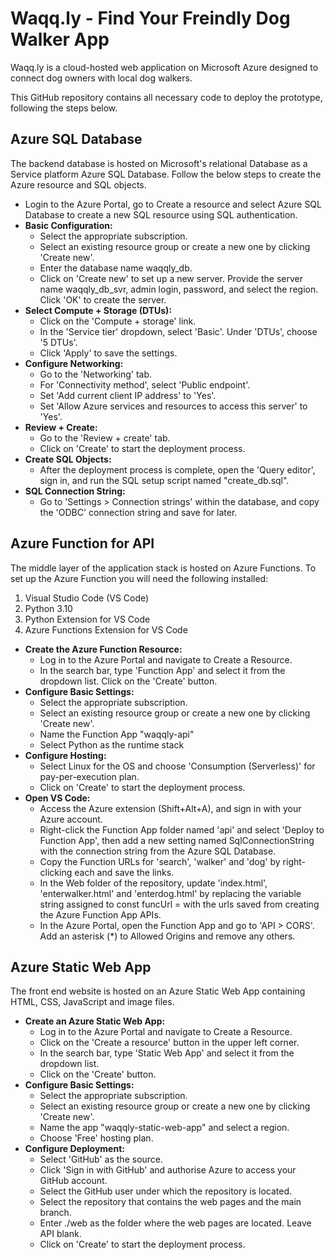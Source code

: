 # Waqq.ly - Find Your Freindly Dog Walker App
Waqq.ly is a cloud-hosted web application on Microsoft Azure designed to connect dog owners with local dog walkers. 

This GitHub repository contains all necessary code to deploy the prototype, following the steps below.

## Azure SQL Database
The backend database is hosted on Microsoft's relational Database as a Service platform Azure SQL Database. Follow the below steps to create the Azure resource and SQL objects.

- Login to the Azure Portal, go to Create a resource and select Azure SQL Database to create a new SQL resource using SQL authentication.
- **Basic Configuration:**
  - Select the appropriate subscription.
  - Select an existing resource group or create a new one by clicking 'Create new'.
  - Enter the database name waqqly_db.
  - Click on 'Create new' to set up a new server. Provide the server name waqqly_db_svr, admin login, password, and select the region. Click 'OK' to create the server.
- **Select Compute + Storage (DTUs):**
  - Click on the 'Compute + storage' link. 
  - In the 'Service tier' dropdown, select 'Basic'. Under 'DTUs', choose '5 DTUs'. 
  - Click 'Apply' to save the settings.
- **Configure Networking:**
  - Go to the 'Networking' tab.
  - For 'Connectivity method', select 'Public endpoint'.
  - Set 'Add current client IP address' to 'Yes'.
  - Set 'Allow Azure services and resources to access this server' to 'Yes'.
- **Review + Create:**
  - Go to the 'Review + create' tab.
  - Click on 'Create' to start the deployment process.
- **Create SQL Objects:**
  - After the deployment process is complete, open the 'Query editor', sign in, and run the SQL setup script named "create_db.sql".
- **SQL Connection String:**
  - Go to 'Settings > Connection strings' within the database, and copy the 'ODBC' connection string and save for later.

## Azure Function for API
The middle layer of the application stack is hosted on Azure Functions. To set up the Azure Function you will need the following installed:
1. Visual Studio Code (VS Code)
2. Python 3.10
3. Python Extension for VS Code
4. Azure Functions Extension for VS Code

- **Create the Azure Function Resource:**
  - Log in to the Azure Portal and navigate to Create a Resource.
  - In the search bar, type 'Function App' and select it from the dropdown list. Click on the 'Create' button.
- **Configure Basic Settings:**
  - Select the appropriate subscription.
  - Select an existing resource group or create a new one by clicking 'Create new'.
  - Name the Function App "waqqly-api"
  - Select Python as the runtime stack 
- **Configure Hosting:**
  - Select Linux for the OS and choose 'Consumption (Serverless)' for pay-per-execution plan.
  - Click on 'Create' to start the deployment process.
- **Open VS Code:**
  - Access the Azure extension (Shift+Alt+A), and sign in with your Azure account.
  - Right-click the Function App folder named 'api' and select 'Deploy to Function App', then add a new setting named SqlConnectionString with the connection string from the Azure SQL Database.
  - Copy the Function URLs for 'search', 'walker' and 'dog' by right-clicking each and save the links.
  - In the Web folder of the repository, update 'index.html', 'enterwalker.html' and 'enterdog.html' by replacing the variable string assigned to const funcUrl = with the urls saved from creating the Azure Function App APIs.
  - In the Azure Portal, open the Function App and go to 'API > CORS'. Add an asterisk (*) to Allowed Origins and remove any others.

## Azure Static Web App
The front end website is hosted on an Azure Static Web App containing HTML, CSS, JavaScript and image files.

- **Create an Azure Static Web App:**
  - Log in to the Azure Portal and navigate to Create a Resource. 
  - Click on the 'Create a resource' button in the upper left corner.
  - In the search bar, type 'Static Web App' and select it from the dropdown list.
  - Click on the 'Create' button.
- **Configure Basic Settings:**
  - Select the appropriate subscription.
  - Select an existing resource group or create a new one by clicking 'Create new'.
  - Name the app "waqqly-static-web-app" and select a region.
  - Choose 'Free' hosting plan.
- **Configure Deployment:**
  - Select 'GitHub' as the source.
  - Click 'Sign in with GitHub' and authorise Azure to access your GitHub account.
  - Select the GitHub user under which the repository is located.
  - Select the repository that contains the web pages and the main branch.
  - Enter ./web as the folder where the web pages are located. Leave API blank.
  - Click on 'Create' to start the deployment process.
